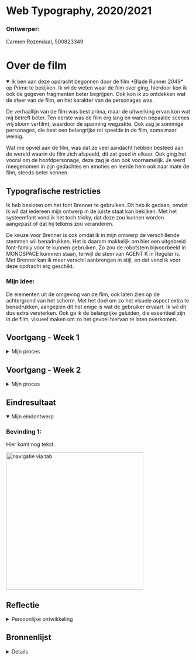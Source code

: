 # Web Typography, 2020/2021

### Ontwerper:
Carmen Rozendaal, 500823349


# Over de film

<details open>
  <summary>Ik ben aan deze opdracht begonnen door de film *Blade Runner 2049* op Prime te bekijken. Ik wilde weten waar de film over ging, hierdoor kon ik ook de gegeven fragmenten beter begrijpen. Ook kon ik zo ontdekken wat de sfeer van de film, en het karakter van de personages was. 

  De verhaallijn van de film was best prima, maar de uitwerking ervan kon wat mij betreft beter. Ten eerste was de film erg lang en waren bepaalde scenes vrij sloom verfilmt, waardoor de spanning wegzakte. Ook zag je sommige personages, die best een belangrijke rol speelde in de film, soms maar weinig. 

  Wat me opviel aan de film, was dat ze veel aandacht hebben besteed aan de wereld waarin de film zich afspeeld, dit zat goed in elkaar. Ook ging het vooral om de hoofdpersonage, deze zag je dan ook voornamelijk. Je werd meegenomen in zijn gedachtes en emoties en leerde hem ook naar mate de film, steeds beter kennen.  
  </summary>


## Typografische restricties
Ik heb besloten om het font Brenner te gebruiken. Dit heb ik gedaan, omdat ik wil dat iedereen mijn ontwerp in de juiste staat kan bekijken. Met het systeemfont vond ik het toch tricky, dat deze zou kunnen worden aangepast of dat hij telkens zou veranderen.

De keuze voor Brenner is ook omdat ik in mijn ontwerp de verschillende stemmen wil benadrukken. Het is daarom makkelijk om hier een uitgebreid font-family voor te kunnen gebruiken. Zo zou de robotstem bijvoorbeeld in MONOSPACE kunnnen staan, terwijl de stem van AGENT K in Regular is. Met Brenner kan ik meer verschil aanbrengen in stijl, en dat vond ik voor deze opdracht erg geschikt. 


### Mijn idee: 
De elementen uit de omgeving van de film, ook laten zien op de achtergrond van het scherm. Met het doel om zo het visuele aspect extra te benadrukken, aangezien dit het enige is wat de gebruiker ervaart. Ik wil dit dus extra versterken.
Ook ga ik de belangrijke geluiden, die essentieel zijn in de film, visueel maken om zo het gevoel hiervan te laten overkomen. 
 
</details>



## Voortgang - Week 1

<details>
  <summary>Mijn proces</summary>

  ### Bevinding 1:
  hier komt nog tekst.

  <img src="" width="375px" alt="schets">

</details>


## Voortgang - Week 2

<details>
  <summary>Mijn proces</summary>
  
  ### Bevinding 1:
  Hier komt nog tekst.

  
  <img src="" width="375px" alt="screenshot">
  <img src="" width="375px" alt="screenshot">

</details>


## Eindresultaat

<details open>
  <summary>Mijn eindontwerp</summary>
  
  ### Bevinding 1:
  Hier komt nog tekst.

  <img src="" width="375px" alt="navigatie via tab">

</details>


## Reflectie

<details>
  <summary>Persoonlijke ontwikkeling</summary>


  ### Dit ging goed/Heb ik geleerd: 
  Hier komt nog tekst.

  <img src="" width="375px" alt="screenshot">


  ### Dit was lastig/Is niet gelukt:
  Hier komt nog tekst.

  <img src="" width="375px" alt="screenshot">

</details>


## Bronnenlijst

<details>

1. bron 1: 
2. bron 2: 
3. bron 3:

</details>